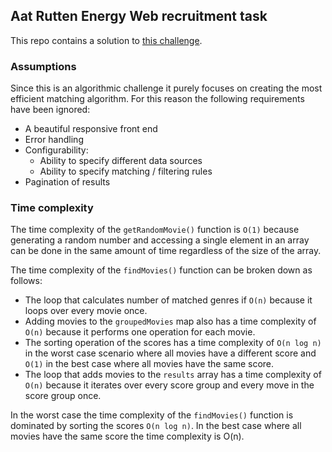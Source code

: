## Aat Rutten Energy Web recruitment task

This repo contains a solution to [this challenge](https://github.com/dwojno/ewf-ts-task).

### Assumptions 
Since this is an algorithmic challenge it purely focuses on creating the most efficient matching algorithm. For this reason the following requirements have been ignored:
* A beautiful responsive front end
* Error handling
* Configurability:
  * Ability to specify different data sources
  * Ability to specify matching / filtering rules
* Pagination of results

### Time complexity
The time complexity of the `getRandomMovie()` function is `O(1)` because generating a random number and accessing a single element in an array can be done in the same amount of time regardless of the size of the array.

The time complexity of the `findMovies()` function can be broken down as follows:
  * The loop that calculates number of matched genres if `O(n)` because it loops over every movie once.
  * Adding movies to the `groupedMovies` map also has a time complexity of `O(n)` because it performs one operation for each movie.
  * The sorting operation of the scores has a time complexity of `O(n log n)` in the worst case scenario where all movies have a different score and `O(1)` in the best case where all movies have the same score.
  * The loop that adds movies to the `results` array has a time complexity of `O(n)` because it iterates over every score group and every move in the score group once.

In the worst case the time complexity of the `findMovies()` function is dominated by sorting the scores `O(n log n)`. In the best case where all movies have the same score the time complexity is O(n).


